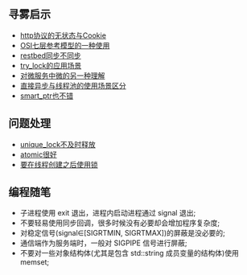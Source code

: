 
## 寻雾启示
- [http协议的无状态与Cookie](http协议的无状态与Cookie.md)
- [OSI七层参考模型的一种使用](OSI七层参考模型的一种使用.md)
- [restbed同步不同步](restbed同步不同步.md)
- [try_lock的应用场景](try_lock的应用场景.md)
- [对微服务中微的另一种理解](对微服务中微的另一种理解.md)
- [直接异步与线程池的使用场景区分](直接异步与线程池的使用场景区分.md)
- [smart_ptr也不错](smart_ptr也不错.md)

## 问题处理
- [unique_lock不及时释放](unique_lock不及时释放.md)
- [atomic很好](atomic很好.md)
- [要在线程创建之后使用锁](要在线程创建之后使用锁.md)

## 编程随笔
- 子进程使用 exit 退出，进程内启动进程通过 signal 退出;
- 不要轻易使用同步回调，很多时候没有必要却会增加程序复杂度;
- 对稳定信号(signal∈[SIGRTMIN, SIGRTMAX])的屏蔽是没必要的;
- 通信端作为服务端时，一般对 SIGPIPE 信号进行屏蔽;
- 不要对一些对象结构体(尤其是包含 std::string 成员变量的结构体)使用 memset;

